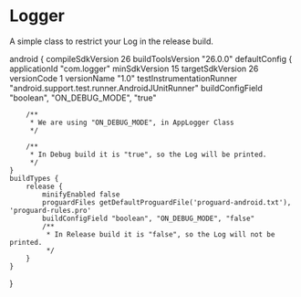 # Logger
A simple class to restrict your Log in the release build.


android {
    compileSdkVersion 26
    buildToolsVersion "26.0.0"
    defaultConfig {
        applicationId "com.logger"
        minSdkVersion 15
        targetSdkVersion 26
        versionCode 1
        versionName "1.0"
        testInstrumentationRunner "android.support.test.runner.AndroidJUnitRunner"
        buildConfigField "boolean", "ON_DEBUG_MODE", "true"

        /**
         * We are using "ON_DEBUG_MODE", in AppLogger Class
         */

        /**
         * In Debug build it is "true", so the Log will be printed.
         */
    }
    buildTypes {
        release {
            minifyEnabled false
            proguardFiles getDefaultProguardFile('proguard-android.txt'), 'proguard-rules.pro'
            buildConfigField "boolean", "ON_DEBUG_MODE", "false"
            /**
             * In Release build it is "false", so the Log will not be printed.
             */
        }
    }
}

